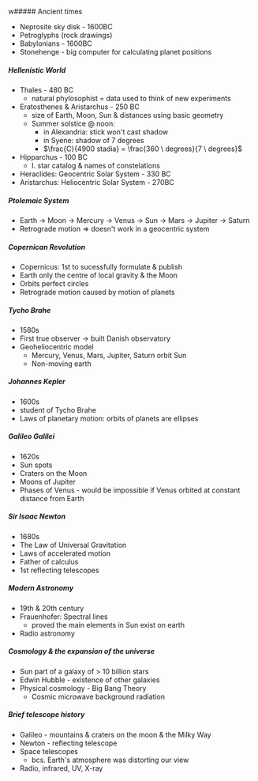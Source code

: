w##### Ancient times
- Neprosite sky disk - 1600BC
- Petroglyphs (rock drawings)
- Babylonians - 1600BC
- Stonehenge - big computer for calculating planet positions

##### Hellenistic World
- Thales - 480 BC
	- natural phylosophist = data used to think of new experiments
- Eratosthenes & Aristarchus - 250 BC
	- size of Earth, Moon, Sun & distances using basic geometry
	-  Summer solstice @ noon:
		- in Alexandria: stick won't cast shadow
		- in Syene: shadow of 7 degrees
		- $\frac{C}{4900 stadia} = \frac{360 \ degrees}{7 \ degrees}$
- Hipparchus - 100 BC
	- I. star catalog & names of constelations
- Heraclides: Geocentric Solar System - 330 BC
- Aristarchus: Heliocentric Solar System - 270BC

##### Ptolemaic System
- Earth -> Moon -> Mercury -> Venus -> Sun -> Mars -> Jupiter -> Saturn
- Retrograde motion => doesn't work in a geocentric system

##### Copernican Revolution
- Copernicus: 1st to sucessfully formulate & publish
- Earth only the centre of local gravity & the Moon
- Orbits perfect circles
- Retrograde motion caused by motion of planets

##### Tycho Brahe
- 1580s
- First true observer -> built Danish observatory
- Geoheliocentric model
	- Mercury, Venus, Mars, Jupiter, Saturn orbit Sun
	- Non-moving earth

##### Johannes Kepler
- 1600s
- student of Tycho Brahe
- Laws of planetary motion: orbits of planets are ellipses

##### Galileo Galilei
- 1620s
- Sun spots
- Craters on the Moon
- Moons of Jupiter
- Phases of Venus - would be impossible if Venus orbited at constant distance from Earth

##### Sir Isaac Newton
- 1680s
- The Law of Universal Gravitation
- Laws of accelerated motion
- Father of calculus
- 1st reflecting telescopes

##### Modern Astronomy
- 19th & 20th century
- Frauenhofer: Spectral lines
	- proved the main elements in Sun exist on earth
- Radio astronomy

##### Cosmology & the expansion of the universe
- Sun part of a galaxy of > 10 billion stars
- Edwin Hubble - existence of other galaxies
- Physical cosmology - Big Bang Theory
	- Cosmic microwave background radiation

##### Brief telescope history
- Galileo - mountains & craters on the moon & the Milky Way
- Newton - reflecting telescope
- Space telescopes
	- bcs. Earth's atmosphere was distorting our view
- Radio, infrared, UV, X-ray